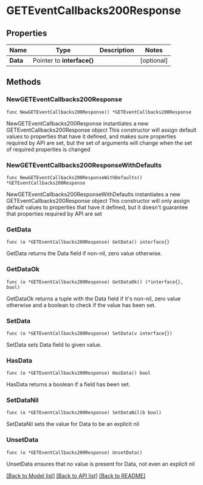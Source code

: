 # GETEventCallbacks200Response

## Properties

Name | Type | Description | Notes
------------ | ------------- | ------------- | -------------
**Data** | Pointer to **interface{}** |  | [optional] 

## Methods

### NewGETEventCallbacks200Response

`func NewGETEventCallbacks200Response() *GETEventCallbacks200Response`

NewGETEventCallbacks200Response instantiates a new GETEventCallbacks200Response object
This constructor will assign default values to properties that have it defined,
and makes sure properties required by API are set, but the set of arguments
will change when the set of required properties is changed

### NewGETEventCallbacks200ResponseWithDefaults

`func NewGETEventCallbacks200ResponseWithDefaults() *GETEventCallbacks200Response`

NewGETEventCallbacks200ResponseWithDefaults instantiates a new GETEventCallbacks200Response object
This constructor will only assign default values to properties that have it defined,
but it doesn't guarantee that properties required by API are set

### GetData

`func (o *GETEventCallbacks200Response) GetData() interface{}`

GetData returns the Data field if non-nil, zero value otherwise.

### GetDataOk

`func (o *GETEventCallbacks200Response) GetDataOk() (*interface{}, bool)`

GetDataOk returns a tuple with the Data field if it's non-nil, zero value otherwise
and a boolean to check if the value has been set.

### SetData

`func (o *GETEventCallbacks200Response) SetData(v interface{})`

SetData sets Data field to given value.

### HasData

`func (o *GETEventCallbacks200Response) HasData() bool`

HasData returns a boolean if a field has been set.

### SetDataNil

`func (o *GETEventCallbacks200Response) SetDataNil(b bool)`

 SetDataNil sets the value for Data to be an explicit nil

### UnsetData
`func (o *GETEventCallbacks200Response) UnsetData()`

UnsetData ensures that no value is present for Data, not even an explicit nil

[[Back to Model list]](../README.md#documentation-for-models) [[Back to API list]](../README.md#documentation-for-api-endpoints) [[Back to README]](../README.md)


